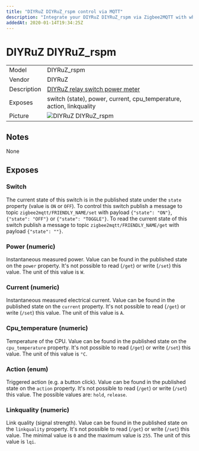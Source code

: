 ```yaml
---
title: "DIYRuZ DIYRuZ_rspm control via MQTT"
description: "Integrate your DIYRuZ DIYRuZ_rspm via Zigbee2MQTT with whatever smart home infrastructure you are using without the vendors bridge or gateway."
addedAt: 2020-01-14T19:34:25Z
---
```


<!-- !!!! -->
<!-- ATTENTION: This file is auto-generated through docgen! -->
<!-- You can only edit the "## Notes"-Section. -->
<!-- !!!! -->

# DIYRuZ DIYRuZ_rspm

|     |     |
|-----|-----|
| Model | DIYRuZ_rspm  |
| Vendor  | DIYRuZ  |
| Description | [DIYRuZ relay switch power meter](https://modkam.ru/?p=1309) |
| Exposes | switch (state), power, current, cpu_temperature, action, linkquality |
| Picture | ![DIYRuZ DIYRuZ_rspm](https://psi-4ward.github.io/zigbee2mqtt.io/images/devices/DIYRuZ_rspm.jpg) |


## Notes

None



## Exposes

### Switch 
The current state of this switch is in the published state under the `state` property (value is `ON` or `OFF`).
To control this switch publish a message to topic `zigbee2mqtt/FRIENDLY_NAME/set` with payload `{"state": "ON"}`, `{"state": "OFF"}` or `{"state": "TOGGLE"}`.
To read the current state of this switch publish a message to topic `zigbee2mqtt/FRIENDLY_NAME/get` with payload `{"state": ""}`.

### Power (numeric)
Instantaneous measured power.
Value can be found in the published state on the `power` property.
It's not possible to read (`/get`) or write (`/set`) this value.
The unit of this value is `W`.

### Current (numeric)
Instantaneous measured electrical current.
Value can be found in the published state on the `current` property.
It's not possible to read (`/get`) or write (`/set`) this value.
The unit of this value is `A`.

### Cpu_temperature (numeric)
Temperature of the CPU.
Value can be found in the published state on the `cpu_temperature` property.
It's not possible to read (`/get`) or write (`/set`) this value.
The unit of this value is `°C`.

### Action (enum)
Triggered action (e.g. a button click).
Value can be found in the published state on the `action` property.
It's not possible to read (`/get`) or write (`/set`) this value.
The possible values are: `hold`, `release`.

### Linkquality (numeric)
Link quality (signal strength).
Value can be found in the published state on the `linkquality` property.
It's not possible to read (`/get`) or write (`/set`) this value.
The minimal value is `0` and the maximum value is `255`.
The unit of this value is `lqi`.

